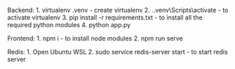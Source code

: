 Backend:
    1. virtualenv .venv - create virtualenv
    2. .\.venv\Scripts\activate - to activate virtualenv
    3. pip install -r requirements.txt - to install all the required python modules
    4. python app.py

Frontend:
    1. npm i - to install node modules
    2. npm run serve

Redis:
    1. Open Ubuntu WSL
    2. sudo service redis-server start - to start redis server

